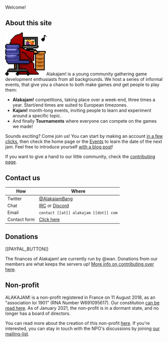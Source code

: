 Welcome!
## About this site
<img src="/static/images/docs/play.png" class="pull-right" width="26%" />Alakajam! is a young community gathering game development enthusiasts from all backgrounds. We host a series of informal events, that give you a chance to both make games *and* get people to play them:

* **Alakajam!** competitions, taking place over a week-end, three times a year. Start/end times are suited to European timezones.
* **Kajam!** month-long events, inviting people to learn and experiment around a specific topic.
* And finally **Tournaments** where everyone can compete on the games we made!

Sounds exciting? Come join us! You can start by making an account [in a few clicks](/register), then check the home page or the [Events](/events) to learn the date of the next jam. Feel free to introduce yourself [with a blog post](/post/create)!

If you want to give a hand to our little community, check the [contributing page](/article/about/contributing).

## Contact us


| How          | Where |
| ------------ | ----- |
| Twitter      | [@AlakajamBang](https://twitter.com/AlakajamBang) |
| Chat         | [IRC](/chat) or [Discord](https://discord.gg/yZPBpTn) |
| Email        |   `contact [[at]] alakajam [[dot]] com` |
| Contact form | [Click here](https://docs.google.com/forms/d/e/1FAIpQLScjMwNehfQBGKvsMEE2VYuH_9WbbNb2hZ3F1dIC_UPy9c294w/viewform) |

## Donations

[[PAYPAL_BUTTON]]

The finances of Alakajam! are currently run by @wan. Donations from our members are what keeps the servers up! [More info on contributing over here](https://alakajam.com/post/1070/finances-of-the-alakajam-association).
## Non-profit

ALAKAJAM! is a non-profit registered in France on 11 August 2018, as an "association loi 1901" (RNA Number W691095617). Our constitution [can be read here](/article/about/npo-constitution). As of January 2021, the non-profit is in a dormant state, and no longer has a board of directors.

You can read more about the creation of this non-profit [here](https://alakajam.com/post/722/alakajam-an-npo). If you're interested, you can stay in touch with the NPO's discussions by joining [our mailing-list](https://framalistes.org/sympa/info/alakajam-team).

